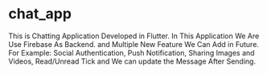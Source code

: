 # chat_app
This is Chatting Application Developed in Flutter. In This Application We Are Use Firebase As Backend. and Multiple New Feature We Can Add in Future. For Example: Social Authentication, Push Notification, Sharing Images and Videos, Read/Unread Tick and We can update the Message After Sending.
